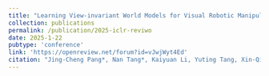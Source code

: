 ```yaml
---
title: "Learning View-invariant World Models for Visual Robotic Manipulation"
collection: publications
permalink: /publication/2025-iclr-reviwo
date: 2025-1-22
pubtype: 'conference'
link: 'https://openreview.net/forum?id=vJwjWyt4Ed'
citation: "Jing-Cheng Pang*, Nan Tang*, Kaiyuan Li, Yuting Tang, Xin-Qiang Cai, Zhen-Yu Zhang, Gang Niu, Masashi Sugiyama, Yang Yu. <i> Learning View-invariant World Models for Visual Robotic Manipulation. </i>In: <b>ICLR</b>, 2025."
---
```

